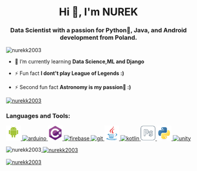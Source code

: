 <h1 align="center">Hi 👋, I'm NUREK</h1>
<h3 align="center">Data Scientist with a passion for Python🐍, Java, and Android development from Poland.</h3>
<p align="left"> <img src="https://komarev.com/ghpvc/?username=nurekk2003&label=Profile%20views&color=0e75b6&style=flat" alt="nurekk2003" /> </p>

- 🌱 I’m currently learning **Data Science,ML and Django**

- ⚡ Fun fact **I dont't play League of Legends :)**
- ⚡ Second fun fact **Astronomy is my passion🔭 :)**


<p align="left"> <a href="https://github.com/ryo-ma/github-profile-trophy"><img src="https://github-profile-trophy.vercel.app/?username=nurekk2003" alt="nurekk2003" /></a> </p>





<h3 align="left">Languages and Tools:</h3>
<p align="left"> <a href="https://developer.android.com" target="_blank" rel="noreferrer"> <img src="https://raw.githubusercontent.com/devicons/devicon/master/icons/android/android-original-wordmark.svg" alt="android" width="40" height="40"/> </a> <a href="https://www.arduino.cc/" target="_blank" rel="noreferrer"> <img src="https://cdn.worldvectorlogo.com/logos/arduino-1.svg" alt="arduino" width="40" height="40"/> </a> <a href="https://www.w3schools.com/cs/" target="_blank" rel="noreferrer"> <img src="https://raw.githubusercontent.com/devicons/devicon/master/icons/csharp/csharp-original.svg" alt="csharp" width="40" height="40"/> </a> <a href="https://firebase.google.com/" target="_blank" rel="noreferrer"> <img src="https://www.vectorlogo.zone/logos/firebase/firebase-icon.svg" alt="firebase" width="40" height="40"/> </a> <a href="https://git-scm.com/" target="_blank" rel="noreferrer"> <img src="https://www.vectorlogo.zone/logos/git-scm/git-scm-icon.svg" alt="git" width="40" height="40"/> </a> <a href="https://www.java.com" target="_blank" rel="noreferrer"> <img src="https://raw.githubusercontent.com/devicons/devicon/master/icons/java/java-original.svg" alt="java" width="40" height="40"/> </a> <a href="https://kotlinlang.org" target="_blank" rel="noreferrer"> <img src="https://www.vectorlogo.zone/logos/kotlinlang/kotlinlang-icon.svg" alt="kotlin" width="40" height="40"/> </a> <a href="https://www.photoshop.com/en" target="_blank" rel="noreferrer"> <img src="https://raw.githubusercontent.com/devicons/devicon/master/icons/photoshop/photoshop-line.svg" alt="photoshop" width="40" height="40"/> </a> <a href="https://www.python.org" target="_blank" rel="noreferrer"> <img src="https://raw.githubusercontent.com/devicons/devicon/master/icons/python/python-original.svg" alt="python" width="40" height="40"/> </a> <a href="https://unity.com/" target="_blank" rel="noreferrer"> <img src="https://www.vectorlogo.zone/logos/unity3d/unity3d-icon.svg" alt="unity" width="40" height="40"/>  </p>

<p><img align="left" src="https://github-readme-stats.vercel.app/api/top-langs?username=nurekk2003&show_icons=true&locale=en&layout=compact" alt="nurekk2003" /></p>

<p>&nbsp;<img align="center" src="https://github-readme-stats.vercel.app/api?username=nurekk2003&show_icons=true&locale=en" alt="nurekk2003" /></p>

<p><img align="center" src="https://github-readme-streak-stats.herokuapp.com/?user=nurekk2003&" alt="nurekk2003" /></p>
